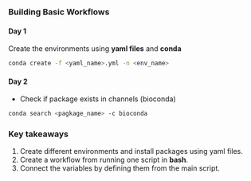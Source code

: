 ### Building Basic Workflows

#### Day 1

Create the environments using **yaml files** and **conda**

```bash
conda create -f <yaml_name>.yml -n <env_name>
```



#### Day 2


 - Check if package exists in channels (bioconda)
 
 ```bash
 conda search <pagkage_name> -c bioconda 
 ```

 ### Key takeaways

 1) Create different environments and install packages using yaml files.
 2) Create a workflow from running one script in **bash**.
 3) Connect the variables by defining them from the main script.